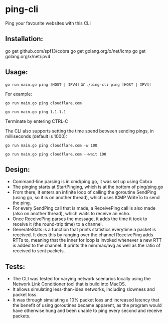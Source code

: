 # ping-cli
Ping your favourite websites with this CLI

## Installation:

go get github.com/spf13/cobra
go get golang.org/x/net/icmp
go get golang.org/x/net/ipv4

## Usage:

`go run main.go ping [HOST | IPV4]` or `./ping-cli ping [HOST | IPV4]`

For example:

`go run main.go ping cloudflare.com`

`go run main.go ping 1.1.1.1`

Terminate by entering CTRL-C

The CLI also supports setting the time spend between sending pings, in milliseconds (default is 1000):

`go run main.go ping cloudflare.com -w 100`

`go run main.go ping cloudflare.com --wait 100`

## Design:

- Command-line parsing is in cmd/ping.go, it was set up using Cobra
- The pinging starts at StartPinging, which is at the bottom of ping/ping.go
- From there, it enters an infinite loop of calling the goroutine SendPing (using go, so it is on another thread), which uses ICMP WriteTo to send the ping.
- For every SendPing call that is made, a ReceivePing call is also made (also on another thread), which waits to receive an echo.
- Once ReceivePing parses the message, it adds the time it took to receive it (the round-trip time) to a channel.
- GenerateStats is a function that prints statistics everytime a packet is received. It does this by ranging over the channel ReceivePing adds RTTs to, meaning
  that the inner for loop is invoked whenever a new RTT is added to the channel. It prints the min/max/avg as well as the ratio of received to sent packets.

## Tests:

- The CLI was tested for varying network scenarios locally using the Network Link Conditioner tool that is build into MacOS.
- It allows simulating less-than-idea networks, including slowness and packet loss.
- It was through simulating a 10% packet loss and increased latency that the benefit of using goroutines became apparent, as the
  program would have otherwise hung and been unable to ping every second and receive packets.
